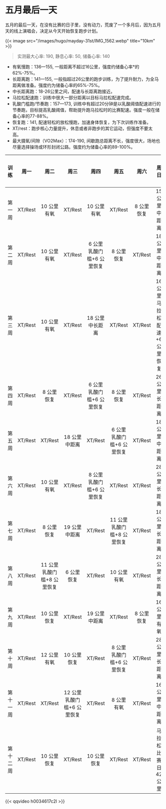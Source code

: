 # 五月最后一天


五月的最后一天，在没有比赛的日子里，没有动力，荒废了一个多月后，因为五月天的线上演唱会，决定从今天开始恢复跑步计划。

<!--more-->

{{< image src="/images/hugo/mayday-31st/IMG_1562.webp" title="10km" >}}

> 实测最大心率: 190, 静息心率: 50, 储备心率: 140

- 有氧慢跑：136—155, 一般距离不超过16公里，强度约储备心率*的62%-75%。
- 长距离跑：141—155, 一般指超过26公里的跑步训练，为了提升耐力，为全马距离做准备。强度约为储备心率的65%-75%。
- 中长距离跑：18-26公里之间，配速与长距离跑接近。
- 马拉松配速跑：训练中很大一部分距离以目标马拉松配速完成。
- 乳酸门槛跑/节奏跑：157—173, 训练中有超过20分钟是以乳酸阈值配速进行的节奏跑，目标提高乳酸阈值，帮助提升跑马拉松时的比赛配速。强度一般在储备心率的77-88%。
- 恢复跑：141, 配速轻松的放松慢跑，加速身体恢复，为下次训练作准备。
- XT/rest：跑步核心力量提升，休息或者非跑步的其它运动，但强度不要太高。
- 最大摄氧/间隙（VO2Max）：174-190, 间歇跑总距离不长，强度很大，场地也尽量选择操场或环形封闭公路。强度约为储备心率的89-100%。

|   训练   |  周一   |            周二            |            周三            |           周四            |            周五            |    周六    |             周日             | 每周统计 |
| :------: | :-----: | :------------------------: | :------------------------: | :-----------------------: | :------------------------: | :--------: | :--------------------------: | :------: |
|  第一周  | XT/Rest |        10 公里有氧         |          XT/Rest           |        10 公里有氧        |          XT/Rest           | 8 公里恢复 |        15 公里中距离         |    43    |
|  第二周  | XT/Rest |        10 公里有氧         |          XT/Rest           | 6 公里乳酸门槛+6 公里恢复 |         8 公里恢复         |  XT/Rest   |        18 公里中距离         |    48    |
|  第三周  | XT/Rest |        10 公里有氧         |          XT/Rest           |      18 公里中长距离      |          XT/Rest           |  XT/Rest   | 16 公里马拉松配速+6 公里恢复 |    50    |
|  第四周  | XT/Rest |         8 公里恢复         |          XT/Rest           | 6 公里乳酸门槛+6 公里恢复 |         8 公里恢复         |  XT/Rest   |        26 公里长距离         |    54    |
|  第五周  | XT/Rest |          XT/Rest           |       18 公里中距离        |          XT/Rest          | 6 公里乳酸门槛+6 公里恢复  |  XT/Rest   |        18 公里中距离         |    48    |
|  第六周  | XT/Rest |        10 公里有氧         |          XT/Rest           | 8 公里乳酸门槛+6 公里恢复 |          XT/Rest           |  XT/Rest   |        28 公里长距离         |    52    |
|  第七周  | XT/Rest |         8 公里恢复         |       19 公里中距离        |          XT/Rest          | 11 公里乳酸门槛+8 公里恢复 |  XT/Rest   |        18 公里长距离         |    64    |
|  第八周  | XT/Rest | 11 公里乳酸门槛+8 公里恢复 |         6 公里恢复         |          XT/Rest          |        10 公里有氧         |  XT/Rest   |        28 公里长距离         |    63    |
|  第九周  | XT/Rest |        10 公里恢复         |          XT/Rest           |       19 公里中距离       |          XT/Rest           | 8 公里恢复 |         16 公里有氧          |    53    |
|  第十周  | XT/Rest |        12 公里有氧         |        10 公里恢复         |          XT/Rest          | 8 公里乳酸门槛+6 公里恢复  |  XT/Rest   |        28 公里长距离         |    64    |
| 第十一周 | XT/Rest |          XT/Rest           | 12 公里乳酸门槛+6 公里恢复 |          XT/Rest          |         8 公里有氧         |  XT/Rest   |        16 公里中距离         |    42    |
| 第十二周 | XT/Rest |        10 公里恢复         |          XT/Rest           |        10 公里恢复        |          XT/Rest           |  XT/Rest   |     马拉松比赛日 42 公里     |    62    |

{{< qqvideo h0034617c2l >}}

